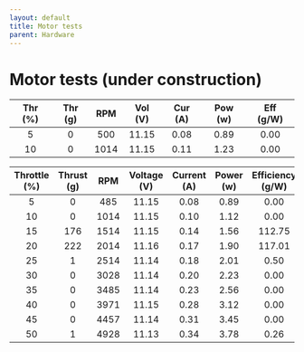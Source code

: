 ```yaml
---
layout: default
title: Motor tests
parent: Hardware
---
```


# Motor tests (under construction)

| Thr (%) | Thr (g) | RPM  | Vol (V) | Cur (A) | Pow (w) | Eff (g/W) |
| :---:        | :---:      | :---:| :---:       | :---:       | :---:     | :---:            |
| 5            | 0          | 500  | 11.15       | 0.08        | 0.89      | 0.00             |
| 10           | 0          | 1014 | 11.15       | 0.11        | 1.23      | 0.00             |



| Throttle (%) | Thrust (g) | RPM | Voltage (V) | Current (A) | Power (w) | Efficiency (g/W) |
| :---: | :---: | :---: | :---: | :---: | :---: | :---: |
| 5 | 0 | 485 | 11.15 | 0.08 | 0.89 | 0.00 |
| 10 | 0 | 1014 | 11.15 | 0.10 | 1.12 | 0.00 |
| 15 | 176 | 1514 | 11.15 | 0.14 | 1.56 | 112.75 |
| 20 | 222 | 2014 | 11.16 | 0.17 | 1.90 | 117.01 |
| 25 | 1 | 2514 | 11.14 | 0.18 | 2.01 | 0.50 |
| 30 | 0 | 3028 | 11.14 | 0.20 | 2.23 | 0.00 |
| 35 | 0 | 3485 | 11.14 | 0.23 | 2.56 | 0.00 |
| 40 | 0 | 3971 | 11.15 | 0.28 | 3.12 | 0.00 |
| 45 | 0 | 4457 | 11.14 | 0.31 | 3.45 | 0.00 |
| 50 | 1 | 4928 | 11.13 | 0.34 | 3.78 | 0.26 |
